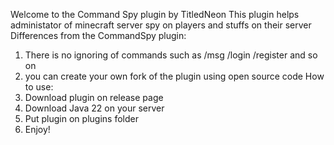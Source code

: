 Welcome to the Command Spy plugin by TitledNeon
This plugin helps administator of minecraft server spy on players and stuffs on their server
Differences from the CommandSpy plugin:
1. There is no ignoring of commands such as /msg /login /register and so on
2. you can create your own fork of the plugin using open source code
How to use:
1. Download plugin on release page
2. Download Java 22 on your server
3. Put plugin on plugins folder
4. Enjoy!
